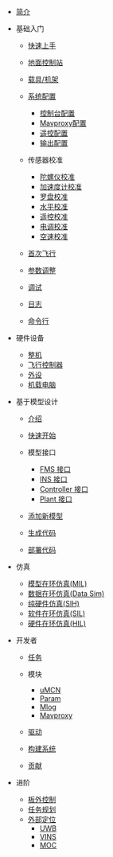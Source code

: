 <!-- docs/_sidebar.md -->

- [简介](content_ch/)
- 基础入门

  - [快速上手](content_ch/introduction/quickstart.md)
  - [地面控制站](content_ch/introduction/gcs.md)
  - [载具/机架](content_ch/introduction/frameref.md)

  - [系统配置](content_ch/introduction/configuration/sysconfiguration.md)
	  - [控制台配置](content_ch/introduction/configuration/console_config.md)
	  - [Mavproxy配置](content_ch/introduction/configuration/mavproxy_config.md)
	  - [遥控配置](content_ch/introduction/configuration/pilot_cmd_config.md)
	  - [输出配置](content_ch/introduction/configuration/actuator_config.md)

  - 传感器校准
    - [陀螺仪校准](content_ch/introduction/calibration/gyro_calib.md)
    - [加速度计校准](content_ch/introduction/calibration/accel_calib.md)
    - [罗盘校准](content_ch/introduction/calibration/mag_calib.md)
    - [水平校准](content_ch/introduction/calibration/level_calib.md)
    - [遥控校准](content_ch/introduction/calibration/rc_calib.md)
    - [电调校准](content_ch/introduction/calibration/esc_calib.md)
    - [空速校准](content_ch/introduction/calibration/airspeed_calib.md)
  - [首次飞行](content_ch/introduction/first_flight.md)
  - [参数调整](content_ch/introduction/param_tuning.md)
  - [调试](content_ch/introduction/debug.md)
  - [日志](content_ch/introduction/logging.md)
  - [命令行](content_ch/introduction/command.md)
- 硬件设备

  - [整机](content_ch/hardware/complete_vehicle.md)
  - [飞行控制器](content_ch/hardware/flight_controller.md)
  - [外设](content_ch/hardware/peripheral.md)
  - [机载电脑](content_ch/hardware/companion_computer.md)
- 基于模型设计

  - [介绍](content_ch/mbd/introduction.md)
  - [快速开始](content_ch/mbd/quickstart.md)
  
  - 模型接口

    - [FMS 接口](content_ch/mbd/interface/fms_interface.md)
    - [INS 接口](content_ch/mbd/interface/ins_interface.md)
    - [Controller 接口](content_ch/mbd/interface/controller_interface.md)
    - [Plant 接口](content_ch/mbd/interface/plant_interface.md)

  - [添加新模型](content_ch/mbd/new_model.md)
  - [生成代码](content_ch/mbd/codegen.md)
  - [部署代码](content_ch/mbd/code_deploy.md)
- 仿真

  - [模型在环仿真(MIL)](content_ch/simulation/MIL.md)
  - [数据在环仿真(Data Sim)](content_ch/simulation/openloop.md)
  - [纯硬件仿真(SIH)](content_ch/simulation/SIH.md)
  - [软件在环仿真(SIL)](content_ch/simulation/SIL.md)
  - [硬件在环仿真(HIL)](content_ch/simulation/HIL.md)
- 开发者
    - [任务](content_ch/developer/tasks.md)

    - 模块
      - [uMCN](content_ch/developer/modules/uMCN.md)
      - [Param](content_ch/developer/modules/param.md)
      - [Mlog](content_ch/developer/modules/mlog.md)
      - [Mavproxy](content_ch/developer/modules/mavproxy.md)
    - [驱动](content_ch/developer/drivers.md)
    - [构建系统](content_ch/developer/build.md)
    - [贡献](content_ch/developer/contribution.md)
- 进阶
    - [板外控制](content_ch/advanced/offboard.md)
    - [任务规划](content_ch/advanced/mission.md)
    - [外部定位](content_ch/advanced/external_pos.md)
      - [UWB](content_ch/advanced/uwb.md)
      - [VINS](content_ch/advanced/vins.md)
      - [MOC](content_ch/advanced/moc.md)
